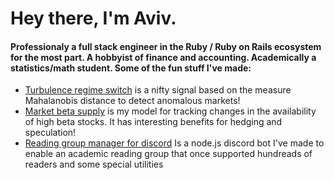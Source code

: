 # Hey there, I'm Aviv.

#### Professionaly a full stack engineer in the Ruby / Ruby on Rails ecosystem for the most part. A hobbyist of finance and accounting. Academically a statistics/math student. Some of the fun stuff I've made:
- [Turbulence regime switch](https://github.com/pugsiman/turbulence-regime-switch) is a nifty signal based on the measure Mahalanobis distance to detect anomalous markets!
- [Market beta supply](https://github.com/pugsiman/market-beta-supply) is my model for tracking changes in the availability of high beta stocks. It has interesting benefits for hedging and speculation!
- [Reading group manager for discord](https://github.com/pugsiman/reading-group-manager) Is a node.js discord bot I've made to enable an academic reading group that once supported hundreads of readers and some special utilities
